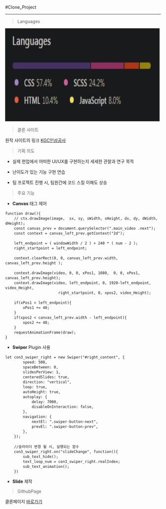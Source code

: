 #Clone_Project
___
> Languages

<img src="img/languages.png"  width="500" height="300">

> 클론 사이트

원작 사이트의 링크 [KGC인삼공사](https://www.kgc.co.kr/index.do)


> 기획 의도 

* 실제 현업에서 어떠한 UI/UX를 구현하는지 세세한 관찰과 연구 목적

* 난이도가 있는 기능 구현 연습​

* 팀 프로젝트 진행 시, 팀원간에 코드 스킬 이해도 상승​

> 주요 기능

* **Canvas** 태그 제어
```
function draw(){
    // ctx.drawImage(image,  sx, sy, sWidth, sHeight, dx, dy, dWidth, dHeight);
    const canvas_prev = document.querySelector(".main_video .next");
    const context = canvas_left_prev.getContext("2d");

    left_endpoint = ( windowWidth / 2 ) + 240 * ( num - 2 );
    right_startpoint = left_endpoint;
    
    context.clearRect(0, 0, canvas_left_prev.width, canvas_left_prev.height );

    context.drawImage(video, 0, 0, xPos1, 1080,  0, 0, xPos1, canvas_left_prev.height);
    context.drawImage(video, left_endpoint, 0, 1920-left_endpoint, video_Height, 
                        right_startpoint, 0, xpos2, video_Height);

    if(xPos1 < left_endpoint){
        xPos1 += 40;
    }
    if(xpos2 < canvas_left_prev.width - left_endpoint){
        xpos2 += 40;
    }
    requestAnimationFrame(draw);
}
```

* **Swiper** Plugin 사용
```
let con3_swiper_right = new Swiper("#right_content", {
        speed: 500,
        spaceBetween: 0,
        slidesPerView: 1,
        centeredSlides: true,
        direction: "vertical",
        loop: true,
        autoHeight: true,
        autoplay: {
            delay: 7000,
            disableOnInteraction: false,
        },
        navigation: {
            nextEl: ".swiper-button-next",
            prevEl: ".swiper-button-prev",
        },
    });

    //슬라이더 변경 될 시, 실행되는 함수
    con3_swiper_right.on("slideChange", function(){
        sub_text_hide();
        text_loop_num = con3_swiper_right.realIndex;
        sub_text_animation();
    })
```
* **Slide** 제작

> GithubPage

클론페이지 [바로가기](https://dlsdk0601.github.io/clone_Project/)


